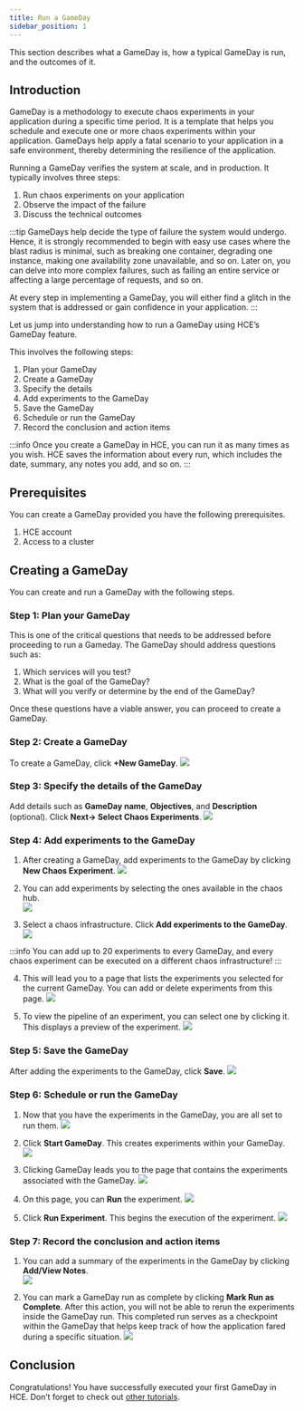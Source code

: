 ```yaml
---
title: Run a GameDay
sidebar_position: 1
---
```

This section describes what a GameDay is, how a typical GameDay is run, and the outcomes of it. 

## Introduction

GameDay is a methodology to execute chaos experiments in your application during a specific time period. It is a template that helps you schedule and execute one or more chaos experiments within your application. GameDays help apply a fatal scenario to your application in a safe environment, thereby determining the resilience of the application. 

Running a GameDay verifies the system at scale, and in production. 
It typically involves three steps:

1. Run chaos experiments on your application
2. Observe the impact of the failure
3. Discuss the technical outcomes

:::tip
GameDays help decide the type of failure the system would undergo. Hence, it is strongly recommended to begin with easy use cases where the blast radius is minimal, such as breaking one container, degrading one instance, making one availability zone unavailable, and so on. Later on, you can delve into more complex failures, such as failing an entire service or affecting a large percentage of requests, and so on.

At every step in implementing a GameDay, you will either find a glitch in the system that is addressed or gain confidence in your application.
:::

Let us jump into understanding how to run a GameDay using HCE’s GameDay feature.

This involves the following steps:
1. Plan your GameDay
2. Create a GameDay
3. Specify the details
4. Add experiments to the GameDay
5. Save the GameDay
6. Schedule or run the GameDay
7. Record the conclusion and action items

:::info
Once you create a GameDay in HCE, you can run it as many times as you wish. HCE saves the information about every run, which includes the date, summary, any notes you add, and so on.
:::

## Prerequisites
You can create a GameDay provided you have the following prerequisites.
1. HCE account
2. Access to a cluster

## Creating a GameDay
You can create and run a GameDay with the following steps.

### Step 1: Plan your GameDay

This is one of the critical questions that needs to be addressed before proceeding to run a Gameday. The GameDay should address questions such as:
1. Which services will you test?
2. What is the goal of the GameDay? 
3. What will you verify or determine by the end of the GameDay?

Once these questions have a viable answer, you can proceed to create a GameDay. 

### Step 2: Create a GameDay
To create a GameDay, click **+New GameDay**. 
![](./static/run-gameday/1-landing-page.png)

### Step 3: Specify the details of the GameDay
Add details such as **GameDay name**, **Objectives**, and **Description** (optional). Click **Next-> Select Chaos Experiments**.
![](./static/run-gameday/2-create-new-gameday.png)

### Step 4: Add experiments to the GameDay
1. After creating a GameDay, add experiments to the GameDay by clicking **New Chaos Experiment**.
![](./static/run-gameday/3-add-experiments-to-gameday.png)

2. You can add experiments by selecting the ones available in the chaos hub.  
![](./static/run-gameday/4-list-experiments-from-chaoshub.png)

3. Select a chaos infrastructure. Click **Add experiments to the GameDay**.
![](./static/run-gameday/6-add-experiments-to-gameday.png)

:::info
You can add up to 20 experiments to every GameDay, and every chaos experiment can be executed on a different chaos infrastructure!
:::

4. This will lead you to a page that lists the experiments you selected for the current GameDay. You can add or delete experiments from this page.
![](./static/run-gameday/7-add-multiple-experiments.png)

5. To view the pipeline of an experiment, you can select one by clicking it. This displays a preview of the experiment.
![](./static/run-gameday/8-view-exp.png)

### Step 5: Save the GameDay
After adding the experiments to the GameDay, click **Save**.
![](./static/run-gameday/9-save-experiment.png)

### Step 6: Schedule or run the GameDay
1. Now that you have the experiments in the GameDay, you are all set to run them. 
![](./static/run-gameday/10-gameday-created.png)

2. Click **Start GameDay**. This creates experiments within your GameDay.
![](./static/run-gameday/11-start-gameday.png)

3. Clicking GameDay leads you to the page that contains the experiments associated with the GameDay.
![](./static/run-gameday/12-gameday-in-progress.png)

4. On this page, you can **Run** the experiment. 
![](./static/run-gameday/13-gameday-details.png)

5. Click **Run Experiment**. This begins the execution of the experiment. 
![](./static/run-gameday/14-run-experiment.png)


### Step 7: Record the conclusion and action items
1. You can add a summary of the experiments in the GameDay by clicking **Add/View Notes**.  
![](./static/run-gameday/15-summary-at-exp-level.png)

2. You can mark a GameDay run as complete by clicking **Mark Run as Complete**. After this action, you will not be able to rerun the experiments inside the GameDay run. This completed run serves as a checkpoint within the GameDay that helps keep track of how the application fared during a specific situation.
![](./static/run-gameday/17-run-complete.png)

## Conclusion
Congratulations! You have successfully executed your first GameDay in HCE. Don’t forget to check out [other tutorials](../../../../tutorials/run-chaos-experiments).


